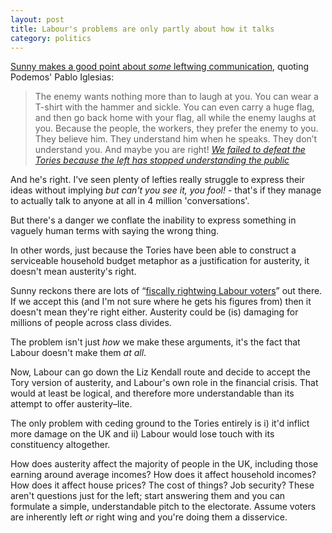 ```yaml
---
layout: post
title: Labour's problems are only partly about how it talks
category: politics
---
```


[Sunny makes a good point about _some_ leftwing communication](http://labourlist.org/2015/06/we-failed-to-defeat-the-tories-because-the-left-has-stopped-understanding-the-public/), quoting Podemos' Pablo Iglesias:

> The enemy wants nothing more than to laugh at you. You can wear a T-shirt with the hammer and sickle. You can even carry a huge flag, and then go back home with your flag, all while the enemy laughs at you. Because the people, the workers, they prefer the enemy to you. They believe him. They understand him when he speaks. They don’t understand you. And maybe you are right! <cite>[We failed to defeat the Tories because the left has stopped understanding the public](http://labourlist.org/2015/06/we-failed-to-defeat-the-tories-because-the-left-has-stopped-understanding-the-public/)</cite>

And he's right. I've seen plenty of lefties really struggle to express their ideas without implying _but can't you see it, you fool!_ - that's if they manage to actually talk to anyone at all in 4 million 'conversations'.

But there's a danger we conflate the inability to express something in vaguely human terms with saying the wrong thing.

In other words, just because the Tories have been able to construct a serviceable household budget metaphor as a justification for austerity, it doesn't mean austerity's right.

Sunny reckons there are lots of <q>[fiscally rightwing Labour voters](https://twitter.com/sunny_hundal/status/608561012455841793)</q> out there.  If we accept this (and I'm not sure where he gets his figures from) then it doesn't mean they're right either. Austerity could be (is) damaging for millions of people across class divides.

The problem isn't just _how_ we make these arguments, it's the fact that Labour doesn't make them _at all_.

Now, Labour can go down the Liz Kendall route and decide to accept the Tory version of austerity, and Labour's own role in the financial crisis. That would at least be logical, and therefore more understandable than its attempt to offer austerity&#8211;lite.

The only problem with ceding ground to the Tories entirely is i) it'd inflict more damage on the UK and ii) Labour would lose touch with its constituency altogether.

How does austerity affect the majority of people in the UK, including those earning around average incomes? How does it affect household incomes? How does it affect house prices? The cost of things? Job security? These aren't questions just for the left; start answering them and you can formulate a simple, understandable pitch to the electorate. Assume voters are inherently left _or_ right wing and you're doing them a disservice.
